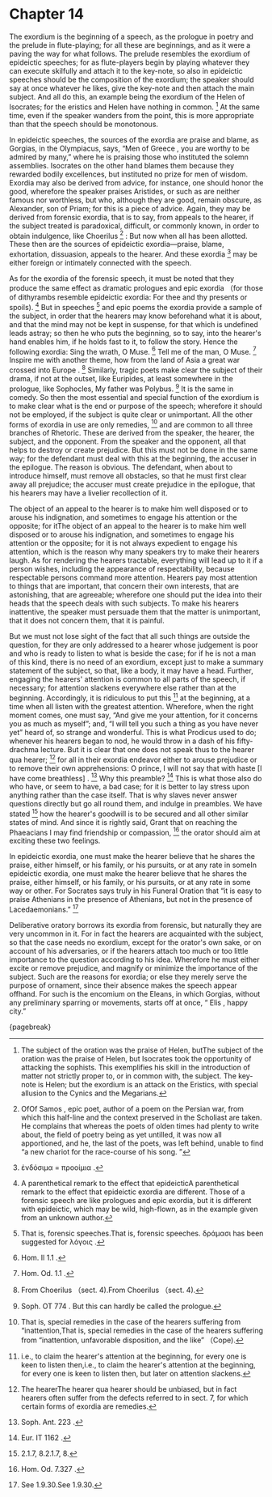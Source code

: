 # Chapter 14

The exordium is the beginning of a speech, as the prologue in poetry and the prelude in flute-playing; for all these are beginnings, and as it were
a paving the way for what follows. The prelude resembles the exordium of epideictic speeches; for as flute-players begin by playing whatever they
can execute skilfully and attach it to the key-note, so also in epideictic speeches should be the composition of the exordium; the speaker should
say at once whatever he likes, give the key-note and then attach the main subject. And all do this, an example being the exordium of the Helen of
Isocrates; for the eristics and Helen have nothing in common. [^^13_1] At the same time, even if the speaker wanders from the point, this is more
appropriate than that the speech should be monotonous.

In epideictic speeches, the sources of the exordia are praise and blame, as Gorgias, in the Olympiacus, says, “Men of Greece , you are worthy to be
admired by many,” where he is praising those who instituted the solemn assemblies. Isocrates on the other hand blames them because they rewarded
bodily excellences, but instituted no prize for men of wisdom. Exordia may also be derived from advice, for instance, one should honor the good,
wherefore the speaker praises Aristides, or such as are neither famous nor worthless, but who, although they are good, remain obscure, as Alexander,
son of Priam; for this is a piece of advice. Again, they may be derived from forensic exordia, that is to say, from appeals to the hearer, if the
subject treated is paradoxical, difficult, or commonly known, in order to obtain indulgence, like Choerilus [^^13_2] : But now when all has been
allotted. These then are the sources of epideictic exordia—praise, blame, exhortation, dissuasion, appeals to the hearer. And these exordia [^^13_3]
may be either foreign or intimately connected with the speech.

As for the exordia of the forensic speech, it must be noted that they produce the same effect as dramatic prologues and epic exordia （for those of
dithyrambs resemble epideictic exordia: For thee and thy presents or spoils). [^^13_4] But in speeches [^^13_5] and epic poems the exordia provide a
sample of the subject, in order that the hearers may know beforehand what it is about, and that the mind may not be kept in suspense, for that which
is undefined leads astray; so then he who puts the beginning, so to say, into the hearer's hand enables him, if he holds fast to it, to follow the
story. Hence the following exordia: Sing the wrath, O Muse. [^^13_6] Tell me of the man, O Muse. [^^13_7] Inspire me with another theme, how from
the land of Asia a great war crossed into Europe . [^^13_8] Similarly, tragic poets make clear the subject of their drama, if not at the outset,
like Euripides, at least somewhere in the prologue, like Sophocles, My father was Polybus. [^^13_9] It is the same in comedy. So then the most
essential and special function of the exordium is to make clear what is the end or purpose of the speech; wherefore it should not be employed, if
the subject is quite clear or unimportant. All the other forms of exordia in use are only remedies, [^^13_10] and are common to all three branches
of Rhetoric. These are derived from the speaker, the hearer, the subject, and the opponent. From the speaker and the opponent, all that helps to
destroy or create prejudice. But this must not be done in the same way; for the defendant must deal with this at the beginning, the accuser in the
epilogue. The reason is obvious. The defendant, when about to introduce himself, must remove all obstacles, so that he must first clear away all
prejudice; the accuser must create prejudice in the epilogue, that his hearers may have a livelier recollection of it.

The object of an appeal to the hearer is to make him well disposed or to arouse
his indignation, and sometimes to engage his attention or the opposite; for itThe object of an appeal to the hearer is to make him well disposed or
to arouse his indignation, and sometimes to engage his attention or the opposite; for it is not always expedient to engage his attention, which is
the reason why many speakers try to make their hearers laugh. As for rendering the hearers tractable, everything will lead up to it if a person
wishes, including the appearance of respectability, because respectable persons command more attention. Hearers pay most attention to things that
are important, that concern their own interests, that are astonishing, that are agreeable; wherefore one should put the idea into their heads that
the speech deals with such subjects. To make his hearers inattentive, the speaker must persuade them that the matter is unimportant, that it does
not concern them, that it is painful.

But we must not lose sight of the fact that all such things are outside the question, for they are only addressed to a hearer whose judgement is
poor and who is ready to listen to what is beside the case; for if he is not a man of this kind, there is no need of an exordium, except just to
make a summary statement of the subject, so that, like a body, it may have a head. Further, engaging the hearers' attention is common to all parts
of the speech, if necessary; for attention slackens everywhere else rather than at the beginning. Accordingly, it is ridiculous to put
this [^^13_11] at the beginning, at a time when all listen with the greatest attention. Wherefore, when the right moment comes, one must say, “And
give me your attention, for it concerns you as much as myself”; and, “I will tell you such a thing as you have never yet” heard of, so strange and
wonderful. This is what Prodicus used to do; whenever his hearers began to nod, he would throw in a dash of his fifty-drachma lecture. But it is
clear that one does not speak thus to the hearer qua hearer; [^^13_12] for all in their exordia endeavor either to arouse prejudice or to remove
their own apprehensions: O prince, I will not say that with haste [I have come breathless] . [^^13_13] Why this preamble? [^^13_14] This is what
those also do who have, or seem to have, a bad case; for it is better to lay stress upon anything rather than the case itself. That is why slaves
never answer questions directly but go all round them, and indulge in preambles. We have stated [^^13_15] how the hearer's goodwill is to be secured
and all other similar states of mind. And since it is rightly said, Grant that on reaching the Phaeacians I may find friendship or
compassion, [^^13_16] the orator should aim at exciting these two feelings.

In epideictic exordia, one must make the hearer believe that he shares the
praise, either himself, or his family, or his pursuits, or at any rate in someIn epideictic exordia, one must make the hearer believe that he shares
the praise, either himself, or his family, or his pursuits, or at any rate in some way or other. For Socrates says truly in his Funeral Oration that
“it is easy to praise Athenians in the presence of Athenians, but not in the presence of Lacedaemonians.” [^^13_17]

Deliberative oratory borrows its exordia from forensic, but naturally they are very uncommon in it. For in fact the hearers are acquainted with the
subject, so that the case needs no exordium, except for the orator's own sake, or on account of his adversaries, or if the hearers attach too much
or too little importance to the question according to his idea. Wherefore he must either excite or remove prejudice, and magnify or minimize the
importance of the subject. Such are the reasons for exordia; or else they merely serve the purpose of ornament, since their absence makes the speech
appear offhand. For such is the encomium on the Eleans, in which Gorgias, without any preliminary sparring or movements, starts off at once, “
Elis , happy city.”

{pagebreak}

[^^13_1]: The subject of the oration was the praise of Helen, butThe subject of the oration was the praise of Helen, but Isocrates took the
opportunity of attacking the sophists. This exemplifies his skill in the introduction of matter not strictly proper to, or in common with, the
subject. The key-note is Helen; but the exordium is an attack on the Eristics, with special allusion to the Cynics and the Megarians.

[^^13_2]: OfOf Samos , epic poet, author of a poem on the Persian war, from which this half-line and the context preserved in the Scholiast are
taken. He complains that whereas the poets of olden times had plenty to write about, the field of poetry being as yet untilled, it was now all
apportioned, and he, the last of the poets, was left behind, unable to find “a new chariot for the race-course of his song. ”

[^^13_3]: ἐνδόσιμα = προοίμια .

[^^13_4]: A parenthetical remark to the effect that epideicticA parenthetical remark to the effect that epideictic exordia are different. Those of a
forensic speech are like prologues and epic exordia, but it is different with epideictic, which may be wild, high-flown, as in the example given
from an unknown author.

[^^13_5]: That is, forensic speeches.That is, forensic speeches. δράμασι has been suggested for λόγοις .

[^^13_6]: Hom. Il 1.1 .

[^^13_7]: Hom. Od. 1.1 .

[^^13_8]: From Choerilus （sect. 4).From Choerilus （sect. 4).

[^^13_9]: Soph. OT 774 . But this can hardly be called the prologue.

[^^13_10]: That is, special remedies in the case of the hearers suffering from “inattention,That is, special remedies in the case of the hearers
suffering from “inattention, unfavorable disposition, and the like” （Cope).

[^^13_11]: i.e., to claim the hearer's attention at the beginning, for every one is keen to listen then,i.e., to claim the hearer's attention at the
beginning, for every one is keen to listen then, but later on attention slackens.

[^^13_12]: The hearerThe hearer qua hearer should be unbiased, but in fact hearers often suffer from the defects referred to in sect. 7, for which
certain forms of exordia are remedies.

[^^13_13]: Soph. Ant. 223 .

[^^13_14]: Eur. IT 1162 .

[^^13_15]: 2.1.7, 8.2.1.7, 8.

[^^13_16]: Hom. Od. 7.327 .

[^^13_17]: See 1.9.30.See 1.9.30. 

